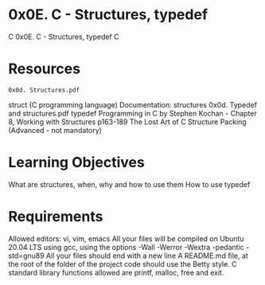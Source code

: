 # 0x0E. C - Structures, typedef
C
0x0E. C - Structures, typedef
C
# Resources 
    0x0d. Structures.pdf
struct (C programming language)
Documentation: structures
0x0d. Typedef and structures.pdf
typedef
Programming in C by Stephen Kochan - Chapter 8, Working with Structures p163-189
The Lost Art of C Structure Packing (Advanced - not mandatory)
# Learning Objectives
What are structures, when, why and how to use them
How to use typedef
# Requirements
Allowed editors: vi, vim, emacs
All your files will be compiled on Ubuntu 20.04 LTS using gcc, using the options -Wall -Werror -Wextra -pedantic -std=gnu89
All your files should end with a new line
A README.md file, at the root of the folder of the project
code should use the Betty style.
C standard library functions allowed are printf, malloc, free and exit.
